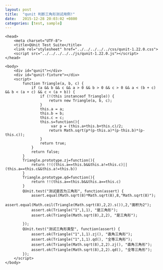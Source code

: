 ```yaml
---
layout: post
title:  "qunit 判断三角形测试用例!"
date:   2015-12-28 20:03:02 +0800
categories: [test, sample]
---
```

<!DOCTYPE html>
<html>

	<head>
		<meta charset="UTF-8">
		<title>QUnit Test Suite</title>
		<link rel="stylesheet" href="../../../../../css/qunit-1.22.0.css">
		<script src="../../../../../js/qunit-1.22.0.js"></script>
	</head>

	<body>
		<div id="qunit"></div>
		<div id="qunit-fixture"></div>
		<script>
			function Triangle(a, b, c) {
				if (a && b && c && a > 0 && b > 0 && c > 0 && a < (b + c) && b < (a + c) && c < (a + b)) {
					if (!(this instanceof Triangle)) {
						return new Triangle(a, b, c);
					}
					this.a = a;
					this.b = b;
					this.c = c;
					this.s=function(){
						 var p = (this.a+this.b+this.c)/2;
   						return Math.sqrt(p*(p-this.a)*(p-this.b)*(p-this.c));
					}
					return true;
				}
				return false;
			}
			Triangle.prototype.zj=function(){
				return !!((this.a==this.b&&this.a!=this.c)||(this.a==this.c&&this.a!=this.b))
			}
			Triangle.prototype.qd=function(){
				return !!(this.a==this.b&&this.a==this.c)
			}
			QUnit.test("测试是否为三角形", function(assert) {
				assert.equal(Math.sqrt(8)*Math.sqrt(8),8,"Math.sqrt(8)");
				assert.equal(Math.ceil(Triangle(Math.sqrt(8),2,2).s()),2,"面积为2");
				assert.ok(Triangle("1",1,1), "是三角形");
				assert.ok(Triangle(Math.sqrt(8),2,2), "是三角形");
				
			});
			QUnit.test("测试三角形类型", function(assert) {
				assert.ok(Triangle("1",1,1).zj(), "直角三角形");
				assert.ok(Triangle("1",1,1).qd(), "全等三角形");
				assert.ok(Triangle(Math.sqrt(8),2,2).zj(), "直角三角形");
				assert.ok(Triangle(Math.sqrt(8),2,2).qd(), "全等三角形");
			});
		</script>
	</body>

</html>
